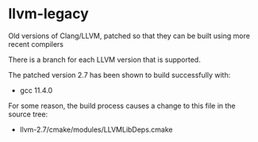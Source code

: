 # llvm-legacy

Old versions of Clang/LLVM, patched so that they can be built using more recent compilers

There is a branch for each LLVM version that is supported.

The patched version 2.7 has been shown to build successfully with:

- gcc 11.4.0

For some reason, the build process causes a change to this file in the source tree:

- llvm-2.7/cmake/modules/LLVMLibDeps.cmake

